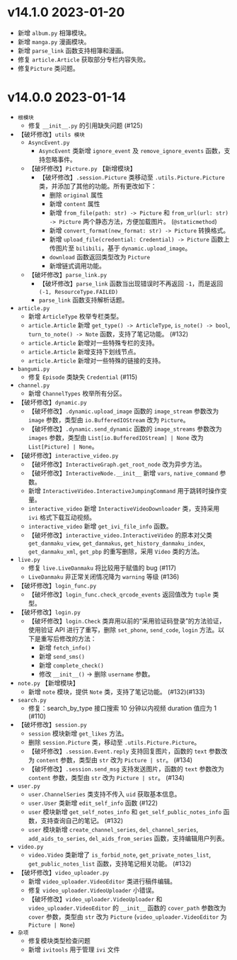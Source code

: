 # **v14.1.0** 2023-01-20

- 新增 `album.py` 相簿模块。
- 新增 `manga.py` 漫画模块。
- 新增 `parse_link` 函数支持相簿和漫画。
- 修复 `article.Article` 获取部分专栏内容失败。
- 修复`Picture` 类问题。

# **v14.0.0** 2023-01-14

- `根模块`
  - 修复 `__init__.py` 的引用缺失问题 (#125)
- 【破坏修改】`utils 模块` 
  - `AsyncEvent.py`
    - `AsyncEvent` 类新增 `ignore_event` 及 `remove_ignore_events` 函数，支持忽略事件。
  - 【破坏修改】`Picture.py` 【新增模块】
    - 【破坏修改】`.session.Picture` 类移动至 `.utils.Picture.Picture` 类，并添加了其他的功能。所有更改如下：
      - 删除 `original` 属性
      - 新增 `content` 属性
      - 新增 `from_file(path: str) -> Picture` 和 `from_url(url: str) -> Picture` 两个静态方法，方便加载图片。 (`@staticmethod`)
      - 新增 `convert_format(new_format: str) -> Picture` 转换格式。
      - 新增 `upload_file(credential: Credential) -> Picture` 函数上传图片至 `bilibili`，基于 `dynamic.upload_image`。
      - `download` 函数返回类型改为 `Picture`
      - 新增链式调用功能。
  - 【破坏修改】`parse_link.py`
    - 【破坏修改】`parse_link` 函数当出现错误时不再返回 `-1`，而是返回 `(-1, ResourceType.FAILED)`
    - `parse_link` 函数支持解析话题。
- `article.py`
  - 新增 `ArticleType` 枚举专栏类型。
  - `article.Article` 新增 `get_type() -> ArticleType`, `is_note() -> bool`, `turn_to_note() -> Note` 函数，支持了笔记功能。 (#132)
  - `article.Article` 新增对一些特殊专栏的支持。
  - `article.Article` 新增支持下划线节点。
  - `article.Article` 新增对一些特殊的链接的支持。
- `bangumi.py`
  - 修复 `Episode` 类缺失 `Credential` (#115)
- `channel.py`
  - 新增 `ChannelTypes` 枚举所有分区。
- 【破坏修改】`dynamic.py`
  - 【破坏修改】`.dynamic.upload_image` 函数的 `image_stream` 参数改为 `image` 参数，类型由 `io.BufferedIOStream` 改为 `Picture`。
  - 【破坏修改】`.dynamic.send_dynamic` 函数的 `image_streams` 参数改为 `images` 参数，类型由 `List[io.BufferedIOStream] | None` 改为 `List[Picture] | None`。
- 【破坏修改】`interactive_video.py`
  - 【破坏修改】`InteractiveGraph.get_root_node` 改为异步方法。
  - 【破坏修改】`InteractiveNode.__init__` 新增 `vars`, `native_command` 参数。
  - 新增 `InteractiveVideo.InteractiveJumpingCommand` 用于跳转时操作变量。
  - `interactive_video` 新增 `InteractiveVideoDownloader` 类，支持采用 `ivi` 格式下载互动视频。
  - `interactive_video` 新增 `get_ivi_file_info` 函数。
  - 【破坏修改】`interactive_video.InteractiveVideo` 的原本对父类 `get_danmaku_view`, `get_danmakus`, `get_history_danmaku_index`, `get_danmaku_xml`, `get_pbp` 的重写删除，采用 `Video` 类的方法。
- `live.py`
  - 修复 `live.LiveDanmaku` 将比较用于赋值的 bug (#117)
  - `LiveDanmaku` 非正常关闭情况降为 `warning` 等级 (#136)
- 【破坏修改】`login_func.py`
  - 【破坏修改】`login_func.check_qrcode_events` 返回值改为 `tuple` 类型。
- 【破坏修改】`login.py`
  - 【破坏修改】`login.Check` 类弃用以前的“采用验证码登录”的方法验证，使用验证 API 进行了重写，删除 `set_phone`, `send_code`, `login` 方法。以下是重写后修改的方法：
    - 新增 `fetch_info()`
    - 新增 `send_sms()`
    - 新增 `complete_check()`
    - 修改 `__init__()` -> 删除 `username` 参数。
- `note.py` 【新增模块】
  - 新增 `note` 模块，提供 `Note` 类，支持了笔记功能。 (#132)(#133)
- `search.py`
  - 修复：search_by_type 接口搜索 10 分钟以内视频 duration 值应为 1 (#110)
- 【破坏修改】`session.py`
  - `session` 模块新增 `get_likes` 方法。
  - 删除 `session.Picture` 类，移动至 `.utils.Picture.Picture`。
  - 【破坏修改】`.session.Event.reply` 支持回复图片，函数的 `text` 参数改为 `content` 参数，类型由 `str` 改为 `Picture | str`。 (#134)
  - 【破坏修改】`.session.send_msg` 支持发送图片，函数的 `text` 参数改为 `content` 参数，类型由 `str` 改为 `Picture | str`。 (#134)
- `user.py`
  - `user.ChannelSeries` 类支持不传入 `uid` 获取基本信息。
  - `user.User` 类新增 `edit_self_info` 函数 (#122)
  - `user` 模块新增 `get_self_notes_info` 和 `get_self_public_notes_info` 函数，支持查询自己的笔记。 (#132)
  - `user` 模块新增 `create_channel_series`, `del_channel_series`, `add_aids_to_series`, `del_aids_from_series` 函数，支持编辑用户列表。
- `video.py`
  - `video.Video` 类新增了 `is_forbid_note`, `get_private_notes_list`, `get_public_notes_list` 函数，支持笔记相关功能。 (#132)
- 【破坏修改】`video_uploader.py`
  - 新增 `video_uploader.VideoEditor` 类进行稿件编辑。
  - 修复 `video_uploader.VideoUploader` 小错误。
  - 【破坏修改】`video_uploader.VideoUploader` 和 `video_uploader.VideoEditor` 的 `__init__` 函数的 `cover_path` 参数改为 `cover` 参数，类型由 `str` 改为 `Picture` (`video_uploader.VideoEditor` 为 `Picture | None`)
- `杂项`
  - 修复模块类型检查问题
  - 新增 `ivitools` 用于管理 `ivi` 文件
